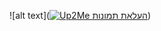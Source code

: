 ![alt text](<a href="http://www.up2me.co.il/v.php?file=77093098.png"><img src="http://www.up2me.co.il/thumbs/77093098.png" alt="Up2Me העלאת תמונות"  border="0" /></a>)
